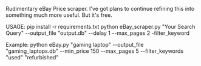 Rudimentary eBay Price scraper. I've got plans to continue refining this into something much more useful. But it's free.

USAGE:
pip install -r requirements.txt
python eBay_scraper.py "Your Search Query" --output_file "output.db" --delay 1 --max_pages 2 -filter_keyword

Example:
python eBay.py "gaming laptop" --output_file "gaming_laptops.db" --min_price 150 --max_pages 5 --filter_keywords "used" "refurbished"
